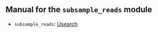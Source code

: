 
Manual for the `subsample_reads` module
---


+ `subsample_reads`: 
  [Usearch](https://www.drive5.com/usearch/)
  
